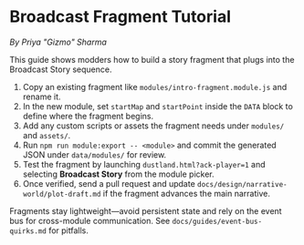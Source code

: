 # Broadcast Fragment Tutorial

*By Priya "Gizmo" Sharma*

This guide shows modders how to build a story fragment that plugs into the Broadcast Story sequence.

1. Copy an existing fragment like `modules/intro-fragment.module.js` and rename it.
2. In the new module, set `startMap` and `startPoint` inside the `DATA` block to define where the fragment begins.
3. Add any custom scripts or assets the fragment needs under `modules/` and `assets/`.
4. Run `npm run module:export -- <module>` and commit the generated JSON under `data/modules/` for review.
5. Test the fragment by launching `dustland.html?ack-player=1` and selecting **Broadcast Story** from the module picker.
6. Once verified, send a pull request and update `docs/design/narrative-world/plot-draft.md` if the fragment advances the main narrative.

Fragments stay lightweight—avoid persistent state and rely on the event bus for cross-module communication. See `docs/guides/event-bus-quirks.md` for pitfalls.
